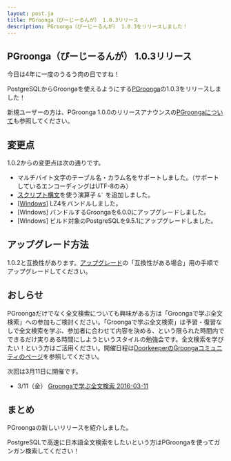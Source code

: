 ```yaml
---
layout: post.ja
title: PGroonga（ぴーじーるんが） 1.0.3リリース
description: PGroonga（ぴーじーるんが） 1.0.3をリリースしました！
---
```


## PGroonga（ぴーじーるんが） 1.0.3リリース

今日は4年に一度のうるう肉の日ですね！

PostgreSQLからGroongaを使えるようにする[PGroonga](http://pgroonga.github.io/ja/)の1.0.3をリリースしました！

新規ユーザーの方は、PGroonga 1.0.0のリリースアナウンスの[PGroongaについて](/ja/blog/2015/10/29/pgroonga-1.0.0.html#pgroonga)も参照してください。

## 変更点

1.0.2からの変更点は次の通りです。

  * マルチバイト文字のテーブル名・カラム名をサポートしました。（サポートしているエンコーディングはUTF-8のみ）
  * [スクリプト構文](http://groonga.org/ja/docs/reference/grn_expr/script_syntax.html)を使う演算子 `` &` `` を追加しました。
  * [[Windows](https://pgroonga.github.io/ja/install/windows.html)] LZ4をバンドルしました。
  * [Windows] バンドルするGroongaを6.0.0にアップグレードしました。
  * [Windows] ビルド対象のPostgreSQLを9.5.1にアップグレードしました。

## アップグレード方法

1.0.2と互換性があります。[アップグレード](http://pgroonga.github.io/ja/upgrade/)の「互換性がある場合」用の手順でアップグレードしてください。

## おしらせ

PGroongaだけでなく全文検索についても興味がある方は「Groongaで学ぶ全文検索」への参加もご検討ください。「Groongaで学ぶ全文検索」は予習・復習なしで全文検索を学ぶ、参加者に合わせて内容を決める、という限られた時間内でできるだけ実りある時間にしようというスタイルの勉強会です。全文検索を学びたい！という方はご活用ください。開催日程は[DoorkeeperのGroongaコミュニティのページ](https://groonga.doorkeeper.jp/)を参照してください。

次回は3月11日に開催です。

  * 3/11（金） [Groongaで学ぶ全文検索 2016-03-11](https://groonga.doorkeeper.jp/events/40088)

## まとめ

PGroongaの新しいリリースを紹介しました。

PostgreSQLで高速に日本語全文検索をしたいという方はPGroongaを使ってガンガン検索してください！
